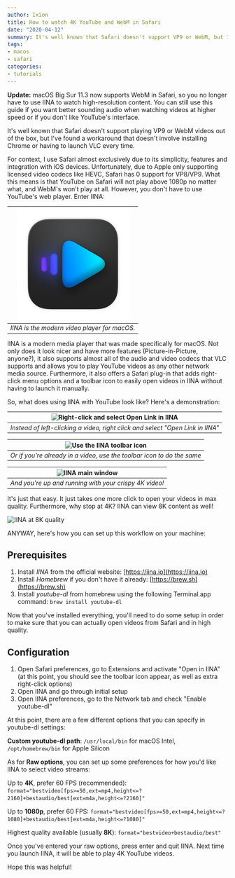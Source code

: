 ```yaml
---
author: Ixion
title: How to watch 4K YouTube and WebM in Safari
date: "2020-04-12"
summary: It's well known that Safari doesn't support VP9 or WebM, but I've found a workaround that doesn't involve switching to Chrome. Read on!
tags: 
- macos
- safari
categories:
- tutorials
---
```


**Update:** macOS Big Sur 11.3 now supports WebM in Safari, so you no longer have to use IINA to watch high-resolution content. You can still use this guide if you want better sounding audio when watching videos at higher speed or if you don't like YouTube's interface.

It's well known that Safari doesn't support playing VP9 or WebM videos out of the box, but I've found a workaround that doesn't involve installing Chrome or having to launch VLC every time.

For context, I use Safari almost exclusively due to its simplicity, features and integration with iOS devices. Unfortunately, due to Apple only supporting licensed video codecs like HEVC, Safari has 0 support for VP8/VP9. What this means is that YouTube on Safari will not play above 1080p no matter what, and WebM's won't play at all. However, you don't have to use YouTube's web player. Enter IINA:

| ![IINA Logo](https://raw.githubusercontent.com/iina/iina/develop/iina/Assets.xcassets/AppIcon.appiconset/iina-icon-256.png) |
|:--:|
| *IINA is the modern video player for macOS.* |

IINA is a modern media player that was made specifically for macOS. Not only does it look nicer and have more features (Picture-in-Picture, anyone?), it also supports almost all of the audio and video codecs that VLC supports and allows you to play YouTube videos as any other network media source. Furthermore, it also offers a Safari plug-in that adds right-click menu options and a toolbar icon to easily open videos in IINA without having to launch it manually.

So, what does using IINA with YouTube look like? Here's a demonstration:

| ![Right-click and select Open Link in IINA](/post_files/4k-in-safari-without-pain/1.png) |
|:--:|
| *Instead of left-clicking a video, right click and select "Open Link in IINA"* |

| ![Use the IINA toolbar icon](/post_files/4k-in-safari-without-pain/2.png) |
|:--:|
| *Or if you're already in a video, use the toolbar icon to do the same* |

| ![IINA main window](/post_files/4k-in-safari-without-pain/3.png) |
|:--:|
| *And you're up and running with your crispy 4K video!* |

It's just that easy. It just takes one more click to open your videos in max quality. Furthermore, why stop at 4K? IINA can view 8K content as well!

![IINA at 8K quality](/post_files/4k-in-safari-without-pain/4.png)

ANYWAY, here's how you can set up this workflow on your machine:

## Prerequisites

1. Install *IINA* from the official website: [https://iina.io](https://iina.io)
2. Install *Homebrew* if you don't have it already: [https://brew.sh](https://brew.sh)
3. Install *youtube-dl* from homebrew using the following Terminal.app command: `brew install youtube-dl`

Now that you've installed everything, you'll need to do some setup in order to make sure that you can actually open videos from Safari and in high quality.

## Configuration

1. Open Safari preferences, go to Extensions and activate "Open in IINA" (at this point, you should see the toolbar icon appear, as well as extra right-click options)
2. Open IINA and go through initial setup
3. Open IINA preferences, go to the Network tab and check "Enable youtube-dl"

At this point, there are a few different options that you can specify in youtube-dl settings:

**Custom youtube-dl path**: `/usr/local/bin` for macOS Intel, `/opt/homebrew/bin` for Apple Silicon

As for **Raw options**, you can set up some preferences for how you'd like IINA to select video streams:

Up to **4K**, prefer 60 FPS (recommended): `format="bestvideo[fps>=50,ext=mp4,height<=?2160]+bestaudio/best[ext=m4a,height<=?2160]"`

Up to **1080p**, prefer 60 FPS: `format="bestvideo[fps>=50,ext=mp4,height<=?1080]+bestaudio/best[ext=m4a,height<=?1080]"`

Highest quality available (usually **8K**): `format="bestvideo+bestaudio/best"`

Once you've entered your raw options, press enter and quit IINA. Next time you launch IINA, it will be able to play 4K YouTube videos.

Hope this was helpful!
